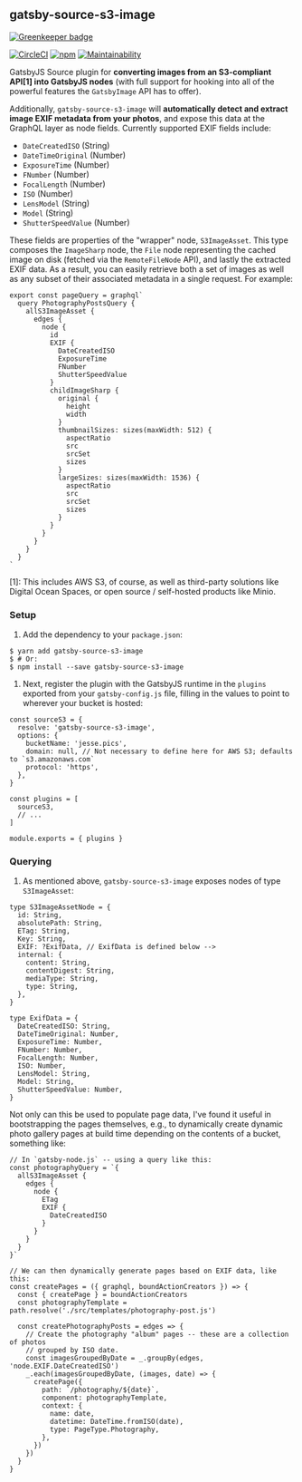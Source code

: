 ## gatsby-source-s3-image

[![Greenkeeper badge](https://badges.greenkeeper.io/jessestuart/gatsby-source-s3-image.svg)](https://greenkeeper.io/)

[![CircleCI][circleci-badge]][circleci-link]
[![npm][npm-badge]][npm-link]
[![Maintainability][codeclimate]][codeclimate 2]

GatsbyJS Source plugin for **converting images from an S3-compliant API[1] into
GatsbyJS nodes** (with full support for hooking into all of the powerful features
the `GatsbyImage` API has to offer).

Additionally, `gatsby-source-s3-image` will **automatically detect and extract image
EXIF metadata from your photos**, and expose this data at the GraphQL layer as
node fields. Currently supported EXIF fields include:

- `DateCreatedISO` (String)
- `DateTimeOriginal` (Number)
- `ExposureTime` (Number)
- `FNumber` (Number)
- `FocalLength` (Number)
- `ISO` (Number)
- `LensModel` (String)
- `Model` (String)
- `ShutterSpeedValue` (Number)

These fields are properties of the "wrapper" node, `S3ImageAsset`. This type
composes the `ImageSharp` node, the `File` node representing the cached image on
disk (fetched via the `RemoteFileNode` API), and lastly the extracted EXIF data.
As a result, you can easily retrieve both a set of images as well as any subset
of their associated metadata in a single request. For example:

```es6
export const pageQuery = graphql`
  query PhotographyPostsQuery {
    allS3ImageAsset {
      edges {
        node {
          id
          EXIF {
            DateCreatedISO
            ExposureTime
            FNumber
            ShutterSpeedValue
          }
          childImageSharp {
            original {
              height
              width
            }
            thumbnailSizes: sizes(maxWidth: 512) {
              aspectRatio
              src
              srcSet
              sizes
            }
            largeSizes: sizes(maxWidth: 1536) {
              aspectRatio
              src
              srcSet
              sizes
            }
          }
        }
      }
    }
  }
`
```

[1]: This includes AWS S3, of course, as well as third-party solutions like
     Digital Ocean Spaces, or open source / self-hosted products like Minio.

### Setup

1. Add the dependency to your `package.json`:

```console
$ yarn add gatsby-source-s3-image
$ # Or:
$ npm install --save gatsby-source-s3-image
``````

1. Next, register the plugin with the GatsbyJS runtime in the `plugins` exported
   from your `gatsby-config.js` file, filling in the values to point to wherever
   your bucket is hosted:

```es6
const sourceS3 = {
  resolve: 'gatsby-source-s3-image',
  options: {
    bucketName: 'jesse.pics',
    domain: null, // Not necessary to define here for AWS S3; defaults to `s3.amazonaws.com`
    protocol: 'https',
  },
}

const plugins = [
  sourceS3,
  // ...
]

module.exports = { plugins }
```
### Querying

1. As mentioned above, `gatsby-source-s3-image` exposes nodes of type
   `S3ImageAsset`:

```flow
type S3ImageAssetNode = {
  id: String,
  absolutePath: String,
  ETag: String,
  Key: String,
  EXIF: ?ExifData, // ExifData is defined below -->
  internal: {
    content: String,
    contentDigest: String,
    mediaType: String,
    type: String,
  },
}

type ExifData = {
  DateCreatedISO: String,
  DateTimeOriginal: Number,
  ExposureTime: Number,
  FNumber: Number,
  FocalLength: Number,
  ISO: Number,
  LensModel: String,
  Model: String,
  ShutterSpeedValue: Number,
}
```

Not only can this be used to populate page data, I've found it useful in
bootstrapping the pages themselves, e.g., to dynamically create dynamic photo
gallery pages at build time depending on the contents of a bucket,
something like:

```es6
// In `gatsby-node.js` -- using a query like this:
const photographyQuery = `{
  allS3ImageAsset {
    edges {
      node {
        ETag
        EXIF {
          DateCreatedISO
        }
      }
    }
  }
}`

// We can then dynamically generate pages based on EXIF data, like this:
const createPages = ({ graphql, boundActionCreators }) => {
  const { createPage } = boundActionCreators
  const photographyTemplate = path.resolve('./src/templates/photography-post.js')

  const createPhotographyPosts = edges => {
    // Create the photography "album" pages -- these are a collection of photos
    // grouped by ISO date.
    const imagesGroupedByDate = _.groupBy(edges, 'node.EXIF.DateCreatedISO')
    _.each(imagesGroupedByDate, (images, date) => {
      createPage({
        path: `/photography/${date}`,
        component: photographyTemplate,
        context: {
          name: date,
          datetime: DateTime.fromISO(date),
          type: PageType.Photography,
        },
      })
    })
  }
}
```

[codeclimate]: https://api.codeclimate.com/v1/badges/4488634e45e84d3cbdbe/maintainability
[codeclimate 2]: https://codeclimate.com/github/jessestuart/gatsby-source-s3-image/maintainability
[circleci-badge]: https://circleci.com/gh/jessestuart/gatsby-source-s3-image.svg?style=shield
[circleci-link]: https://circleci.com/gh/jessestuart/gatsby-source-s3-image
[npm-badge]: https://img.shields.io/npm/v/gatsby-source-s3-image.svg
[npm-link]: https://www.npmjs.com/package/gatsby-source-s3-image

